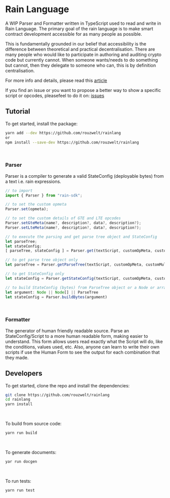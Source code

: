 # **Rain Language**
A WIP Parser and Formatter written in TypeScript used to read and write in Rain Language.
The primary goal of the rain language is to make smart contract development accessible for as many people as possible.

This is fundamentally grounded in our belief that accessibility is the difference between theoretical and practical decentralisation. There are many people who would like to participate in authoring and auditing crypto code but currently cannot. When someone wants/needs to do something but cannot, then they delegate to someone who can, this is by definition centralisation.

For more info and details, please read this [article](https://hackmd.io/@REJeq0MuTUiqnjx9w5SsUA/HJj9s-nfi#Rainlang-has-a-spectrum-of-representations-from-concise-gtexplicit)

If you find an issue or you want to propose a better way to show a specific script or opcodes, pleasefeel to do it on: [issues](https://github.com/rouzwelt/rainlang/issues)
<br>

## **Tutorial**
To get started, install the package:
```bash
yarn add --dev https://github.com/rouzwelt/rainlang
or
npm install --save-dev https://github.com/rouzwelt/rainlang
```
<br>

### **Parser**
Parser is a compiler to generate a valid StateConfig (deployable bytes) from a text i.e. rain expressions.
```typescript
// to import
import { Parser } from "rain-sdk";

// to set the custom opmeta
Parser.set(opmeta);

// to set the custom details of GTE and LTE opcodes
Parser.setGteMeta(name?, description?, data?, description?);
Parser.setLteMeta(name?, description?, data?, description?);

// to execute the parsing and get parse tree object and StateConfig
let parseTree;
let stateConfig;
[ parseTree, stateConfig ] = Parser.get(textScript, customOpMeta, customMultiOutputPlaceholderChar);

// to get parse tree object only
let parseTree = Parser.getParseTree(textScript, customOpMeta, customMultiOutputPlaceholderChar);

// to get StateConfig only
let stateConfig = Parser.getStateConfig(textScript, customOpMeta, customMultiOutputPlaceholderChar);

// to build StateConfig (bytes) from ParseTree object or a Node or array of Node
let argument: Node || Node[] || ParseTree
let stateConfig = Parser.buildBytes(argument)
```
<br>

### **Formatter**
The generator of human friendly readable source.
Parse an StateConfig/Script to a more human readable form, making easier to understand. This form allows users read exactly
what the Script will do, like the conditions, values used, etc. Also, anyone can learn to write their own scripts
if use the Human Form to see the output for each combination that they made.
<br>

## **Developers**
To get started, clone the repo and install the dependencies:
```bash
git clone https://github.com/rouzwelt/rainlang
cd rainlang
yarn install
```
<br>

To build from source code:
```bash
yarn run build
```
<br>

To generate documents:
```bash
yar run docgen
```
<br>

To run tests:
```bash
yarn run test
```
